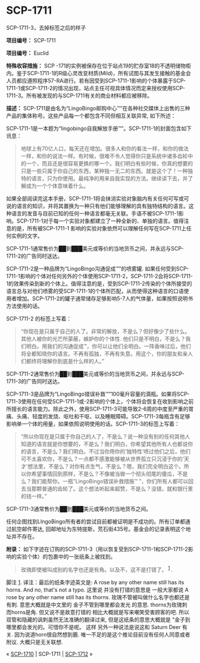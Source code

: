 # SCP-1711
                        




SCP-1711-3，去掉标签之后的样子



**项目编号：** SCP-1711

**项目编号：** Euclid

**特殊收容措施：** SCP -171的实例被保存在位于站点19的贮存室18的不透明储物柜内。鉴于SCP-1711-1的R级心灵改变材质(Mild)，所有试图与其发生接触的基金会人员都应遵照程序57-RA进行。若有因受到SCP-1711-1影响的个体暴露于SCP-1711-1或SCP-1711-2的情况出现，站点主任可视具体情况而定来授权使用SCP-1711-3。所有被发现的与SCP-1711有关的商业材料都应被移除。

**描述：** SCP-1711是由名为“LingoBingo邮购中心™”在各种社交媒体上出售的三种产品的集体称号。这些产品每一个都包含不同但相互关联异常, 如下所述：

SCP-1711-1是一本题为“lingobingo自我解放手册™”。SCP-1711-1的封面包含如下讯息：


> 地球上有70亿人口，每天还在增加。很多人和你的看法一样，和你的做法一样，和你的说法一样。有时候，很难不令人觉得你只是系统中诸多齿轮中的一个，而且还是很容易更换的哪一个。我们明白有些时候，你真的想要的只是一些只属于你自己的东西，某种独一无二的东西。就是这个了！一种独特的语言，只为你使用。最纯净的用来自我实现的方法。继续读下去，并了解成为一个个体意味着什么。
> 

如果全部阅读完这本手册，SCP-1711-1将会抹消实验对象脑内有关任何可写或可说的语言的知识，并将其置换为一种只有他们能够理解的具有独特结构的语言。这种语言的发音与目前已知的任何一种语言都毫无关联。手语不被SCP-1711-1影响。SCP-1711-1对于每一个实验对象都建立了一种全新的、单独的语言。值得注意的是，所有被SCP-1711-1 影响的实验对象依然可以理解任何写在SCP-1711上任何实例的文字。

SCP-1711-1通常售价为██到███美元或等价的当地货币之间，并永远与SCP-1711-2的广告同时送达。

SCP-1711-2是一种品牌为“LingoBingo沟通促成™”的喷雾罐. 如果任何受到SCP-1711-1影响的个体对任何另外的个体使用SCP-1711-2，SCP-1711-2会将SCP-1711-1的效果传染到新的个体上。值得注意的是，受到SCP-1711-2传染的个体所接受的语言总与对他们喷雾的受SCP-1711-1的个体所匹配，从而使得这种语言的口语使用者增加。SCP-1711-2的罐子通常储存足够影响5-7人的气体量，如果按照说明书方法使用的话。

SCP-1711-2 的标签上写着：


> “你现在是只属于自己的人了。非常的解放，不是么？但好像少了些什么。其他人被你的光芒所蒙蔽，嫉妒你的个体性. 他们只是不明白，不是么？我们明白。用我们的沟通促成™，你可以让他们全明白。一阵香味过后，他们将全都知晓你的语言。不再有孤独，不再有失意。用这个，你的朋友和亲人们都终将理解你到底是什么样的人。”
> 

SCP-1711-2通常售价为██到███美元或等价的当地货币之间，并永远与SCP-1711-3的广告同时送达。

SCP-1711-3是品牌为“LingoBingo错误补救™”100毫升容量的滴瓶。如果将SCP-1711-3使用在任何受SCP-1711-1或-2影响的个体上，个体将会恢复在收到影响之前所擅长的语言能力。除此之外，使用SCP-1711-3可能导致2-6周的中度至严重的胃痛、头痛、轻度的发烧、呕吐和干呕、以及睡眠障碍。SCP-1711-3每瓶含有足够影响单一个体的用量，如果依照说明使用的话。SCP-1711-3的标签上写着：


> “所以你现在是只属于你自己的人了，不是么？说一种没有别的任何其他人知道的语言就是你想要的，不是么？我们明白，你希望其他所有人也都说你的语言，不是么？我们明白。不过当你用你的‘独特性’喷过他们之后，他们可不太喜欢你，不是么？一点都不感激能够被从世界孤立只沉浸于你的’天才’想法里，不是么？对你有点生气，不是么？嗯，我们完全明白这个。所以你希望事情回到原样，不是么？不像被当做一个彻头彻尾的傻瓜，不是么？我们能帮你。一瓶”LingoBingo错误补救措施™ ”，你们所有人都可以回去当那颗普通的齿轮了。这个想法听起来超赞，不是么？没错，就和银行里的钱一样。”
> 

SCP-1711-3通常售价为██到███美元或等价的当地货币之间。

任何企图找到LIngoBingo所有者的尝试目前都被证明是不成功的。所有订单都通过航空邮件寄达, 回邮地址为东特提斯，荒石街435号。基金会的记录表明这个地址并不存在。

**附录：** 如下字迹在订购的SCP-1711-3（用以恢复受到SCP-1711-1和SCP-1711-2影响的实验个体）的包裹中的一张纸条上被找到。


> 玫瑰即使被叫成别的名字也还是有角。以及不，这不是打错了。<sup class='footnoteref'>
 <a shape='rect' class='footnoteref' id='footnoteref-1' href='javascript:;' onclick='WIKIDOT.page.utils.scrollToReference(&apos;footnote-1&apos;)'>1</a>
</sup>.
> 


脚注
<a shape='rect' href='javascript:;' onclick='WIKIDOT.page.utils.scrollToReference(&apos;footnoteref-1&apos;)'>1</a>. 译注：最后的纸条字迹英文是: A rose by any other name still has its horns. And no, that's not a typo. 这里说 并没有打错的意思是 一般大家都说 A rose by any other name still has its thorns. 玫瑰不管被叫做什么名字也都还是有刺. 意思大概就是中文里的 金子不管到哪里都会发光 的意思. thorns为玫瑰刺 而horns是角. 但又说不是故意打错的 相比大概就是写来嘲笑受害顾客的吧. 所以双管和隐藏的讽刺虽然无法准确的翻译过来, 但是这纸条的意思大概就是 "金子到哪里都会发光的。可惜你不是呢。 这样 另外一种说法是说这和 Saturn Deer 有关. 因为说道horn很自然想到鹿. 唯一不足的是这个推论目前没有任何人同意或者附议. 大概只是无关联想.



« [SCP-1710](/scp-1710) | SCP-1711 | [SCP-1712](/scp-1712) »





                    